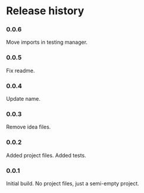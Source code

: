 # Release history

### 0.0.6
Move imports in testing manager.

### 0.0.5
Fix readme.

### 0.0.4
Update name.

### 0.0.3
Remove idea files.

### 0.0.2
Added project files. Added tests.

### 0.0.1
Initial build. No project files, just a semi-empty project.